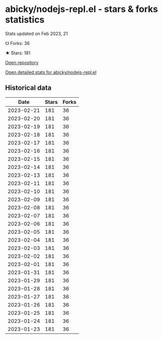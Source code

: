 # abicky/nodejs-repl.el - stars & forks statistics

Stats updated on Feb 2023, 21

☋ Forks: 36

★ Stars: 181

[Open repository](https://github.com/abicky/nodejs-repl.el)

[Open detailed stats for abicky/nodejs-repl.el](https://reviewgithub.com/rep/abicky/nodejs-repl.el)

## Historical data
| Date | Stars | Forks |
|------|-------|-------|
| 2023-02-21 | 181 | 36 | 
| 2023-02-20 | 181 | 36 | 
| 2023-02-19 | 181 | 36 | 
| 2023-02-18 | 181 | 36 | 
| 2023-02-17 | 181 | 36 | 
| 2023-02-16 | 181 | 36 | 
| 2023-02-15 | 181 | 36 | 
| 2023-02-14 | 181 | 36 | 
| 2023-02-13 | 181 | 36 | 
| 2023-02-11 | 181 | 36 | 
| 2023-02-10 | 181 | 36 | 
| 2023-02-09 | 181 | 36 | 
| 2023-02-08 | 181 | 36 | 
| 2023-02-07 | 181 | 36 | 
| 2023-02-06 | 181 | 36 | 
| 2023-02-05 | 181 | 36 | 
| 2023-02-04 | 181 | 36 | 
| 2023-02-03 | 181 | 36 | 
| 2023-02-02 | 181 | 36 | 
| 2023-02-01 | 181 | 36 | 
| 2023-01-31 | 181 | 36 | 
| 2023-01-29 | 181 | 36 | 
| 2023-01-28 | 181 | 36 | 
| 2023-01-27 | 181 | 36 | 
| 2023-01-26 | 181 | 36 | 
| 2023-01-25 | 181 | 36 | 
| 2023-01-24 | 181 | 36 | 
| 2023-01-23 | 181 | 36 | 

